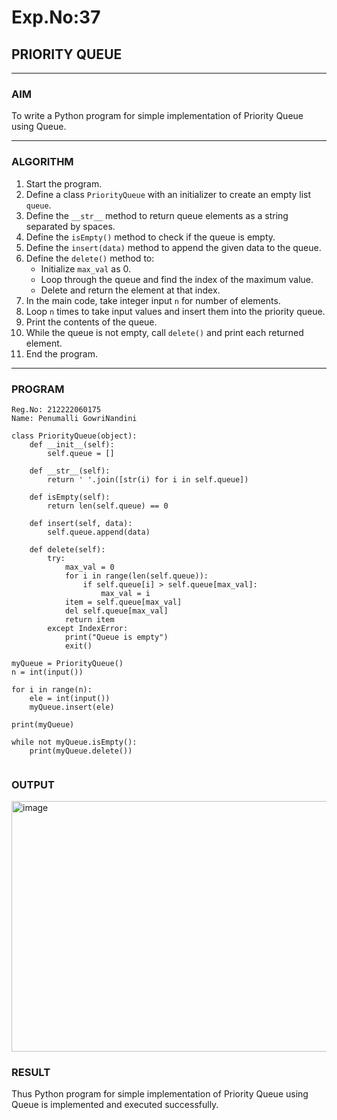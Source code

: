 # Exp.No:37  
## PRIORITY QUEUE

---

### AIM  
To write a Python program for simple implementation of Priority Queue using Queue.

---

### ALGORITHM

1. Start the program.  
2. Define a class `PriorityQueue` with an initializer to create an empty list `queue`.  
3. Define the `__str__` method to return queue elements as a string separated by spaces.  
4. Define the `isEmpty()` method to check if the queue is empty.  
5. Define the `insert(data)` method to append the given data to the queue.  
6. Define the `delete()` method to:  
   - Initialize `max_val` as 0.  
   - Loop through the queue and find the index of the maximum value.  
   - Delete and return the element at that index.  
7. In the main code, take integer input `n` for number of elements.  
8. Loop `n` times to take input values and insert them into the priority queue.  
9. Print the contents of the queue.  
10. While the queue is not empty, call `delete()` and print each returned element.  
11. End the program.

---

### PROGRAM
```
Reg.No: 212222060175
Name: Penumalli GowriNandini

class PriorityQueue(object):
    def __init__(self):
        self.queue = []

    def __str__(self):
        return ' '.join([str(i) for i in self.queue])

    def isEmpty(self):
        return len(self.queue) == 0

    def insert(self, data):
        self.queue.append(data)

    def delete(self):
        try:
            max_val = 0
            for i in range(len(self.queue)):
                if self.queue[i] > self.queue[max_val]:
                    max_val = i
            item = self.queue[max_val]
            del self.queue[max_val]
            return item
        except IndexError:
            print("Queue is empty")
            exit()

myQueue = PriorityQueue()
n = int(input())  

for i in range(n):
    ele = int(input())
    myQueue.insert(ele)

print(myQueue)

while not myQueue.isEmpty():
    print(myQueue.delete())


```

### OUTPUT
<img width="621" height="401" alt="image" src="https://github.com/user-attachments/assets/35c1ba63-23b9-46ec-9f27-ef0c2ec03e3d" />

### RESULT
Thus Python program for simple implementation of Priority Queue using Queue is implemented and executed successfully.
